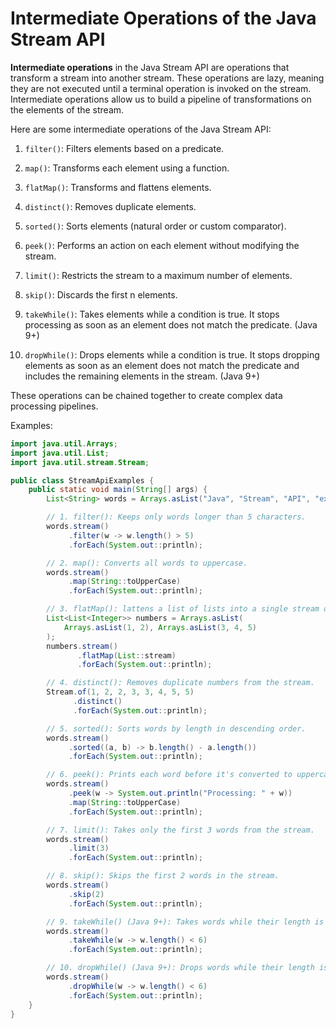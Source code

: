 # Intermediate Operations of the Java Stream API

**Intermediate operations** in the Java Stream API are operations that transform a stream into another stream. These operations are lazy, meaning they are not executed until a terminal operation is invoked on the stream. Intermediate operations allow us to build a pipeline of transformations on the elements of the stream.

Here are some intermediate operations of the Java Stream API:

1. `filter()`: Filters elements based on a predicate.

2. `map()`: Transforms each element using a function.

3. `flatMap()`: Transforms and flattens elements.

4. `distinct()`: Removes duplicate elements.

5. `sorted()`: Sorts elements (natural order or custom comparator).

6. `peek()`: Performs an action on each element without modifying the stream.

7. `limit()`: Restricts the stream to a maximum number of elements.

8. `skip()`: Discards the first n elements.

9. `takeWhile()`: Takes elements while a condition is true. It stops processing as soon as an element does not match the predicate. (Java 9+)

10. `dropWhile()`: Drops elements while a condition is true. It stops dropping elements as soon as an element does not match the predicate and includes the remaining elements in the stream. (Java 9+)

These operations can be chained together to create complex data processing pipelines.

Examples:

```java
import java.util.Arrays;
import java.util.List;
import java.util.stream.Stream;

public class StreamApiExamples {
    public static void main(String[] args) {
        List<String> words = Arrays.asList("Java", "Stream", "API", "examples", "intermediate", "operations");

        // 1. filter(): Keeps only words longer than 5 characters.
        words.stream()
             .filter(w -> w.length() > 5)
             .forEach(System.out::println);

        // 2. map(): Converts all words to uppercase.
        words.stream()
             .map(String::toUpperCase)
             .forEach(System.out::println);

        // 3. flatMap(): lattens a list of lists into a single stream of integers.
        List<List<Integer>> numbers = Arrays.asList(
            Arrays.asList(1, 2), Arrays.asList(3, 4, 5)
        );
        numbers.stream()
               .flatMap(List::stream)
               .forEach(System.out::println);

        // 4. distinct(): Removes duplicate numbers from the stream.
        Stream.of(1, 2, 2, 3, 3, 4, 5, 5)
              .distinct()
              .forEach(System.out::println);

        // 5. sorted(): Sorts words by length in descending order.
        words.stream()
             .sorted((a, b) -> b.length() - a.length())
             .forEach(System.out::println);

        // 6. peek(): Prints each word before it's converted to uppercase.
        words.stream()
             .peek(w -> System.out.println("Processing: " + w))
             .map(String::toUpperCase)
             .forEach(System.out::println);

        // 7. limit(): Takes only the first 3 words from the stream.
        words.stream()
             .limit(3)
             .forEach(System.out::println);

        // 8. skip(): Skips the first 2 words in the stream.
        words.stream()
             .skip(2)
             .forEach(System.out::println);

        // 9. takeWhile() (Java 9+): Takes words while their length is less than 6.
        words.stream()
             .takeWhile(w -> w.length() < 6)
             .forEach(System.out::println);

        // 10. dropWhile() (Java 9+): Drops words while their length is less than 6.
        words.stream()
             .dropWhile(w -> w.length() < 6)
             .forEach(System.out::println);
    }
}
```